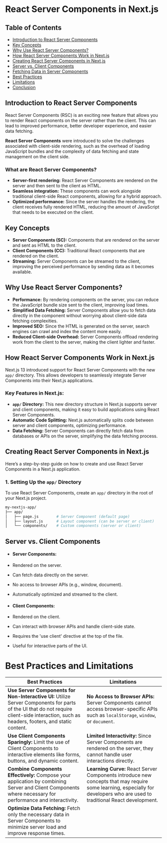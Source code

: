 # React Server Components in Next.js

## Table of Contents

- [Introduction to React Server Components](#introduction-to-react-server-components)
- [Key Concepts](#key-concepts)
- [Why Use React Server Components?](#why-use-react-server-components)
- [How React Server Components Work in Next.js](#how-react-server-components-work-in-nextjs)
- [Creating React Server Components in Next.js](#creating-react-server-components-in-nextjs)
- [Server vs. Client Components](#server-vs-client-components)
- [Fetching Data in Server Components](#fetching-data-in-server-components)
- [Best Practices](#best-practices)
- [Limitations](#limitations)
- [Conclusion](#conclusion)

## Introduction to React Server Components

React Server Components (RSC) is an exciting new feature that allows you to render React components on the server rather than the client. This can lead to improved performance, better developer experience, and easier data fetching.

**React Server Components** were introduced to solve the challenges associated with client-side rendering, such as the overhead of loading JavaScript bundles and the complexity of data fetching and state management on the client side.

### What are React Server Components?

- **Server-first rendering:** React Server Components are rendered on the server and then sent to the client as HTML.
- **Seamless integration:** These components can work alongside traditional client-side React components, allowing for a hybrid approach.
- **Optimized performance:** Since the server handles the rendering, the client receives fully rendered HTML, reducing the amount of JavaScript that needs to be executed on the client.

## Key Concepts

- **Server Components (SC):** Components that are rendered on the server and sent as HTML to the client.
- **Client Components (CC):** Traditional React components that are rendered on the client.
- **Streaming:** Server Components can be streamed to the client, improving the perceived performance by sending data as it becomes available.

## Why Use React Server Components?

- **Performance:** By rendering components on the server, you can reduce the JavaScript bundle size sent to the client, improving load times.
- **Simplified Data Fetching:** Server Components allow you to fetch data directly in the component without worrying about client-side data fetching complexities.
- **Improved SEO:** Since the HTML is generated on the server, search engines can crawl and index the content more easily.
- **Reduced Client-side Overhead:** Server Components offload rendering work from the client to the server, making the client lighter and faster.

## How React Server Components Work in Next.js

Next.js 13 introduced support for React Server Components with the new `app/` directory. This allows developers to seamlessly integrate Server Components into their Next.js applications.

### Key Features in Next.js:

- **`app/` Directory:** This new directory structure in Next.js supports server and client components, making it easy to build applications using React Server Components.
- **Automatic Code Splitting:** Next.js automatically splits code between server and client components, optimizing performance.
- **Data Fetching:** Server Components can directly fetch data from databases or APIs on the server, simplifying the data fetching process.

## Creating React Server Components in Next.js

Here’s a step-by-step guide on how to create and use React Server Components in a Next.js application.

### 1. Setting Up the `app/` Directory

To use React Server Components, create an `app/` directory in the root of your Next.js project.

```bash
my-nextjs-app/
├── app/
│   ├── page.js        # Server Component (default page)
│   ├── layout.js      # Layout component (can be server or client)
│   └── components/    # Custom components (server or client)
```

## Server vs. Client Components

- #### Server Components:

- Rendered on the server.
- Can fetch data directly on the server.
- No access to browser APIs (e.g., window, document).
- Automatically optimized and streamed to the client.

- #### Client Components:

- Rendered on the client.
- Can interact with browser APIs and handle client-side state.
- Requires the 'use client' directive at the top of the file.
- Useful for interactive parts of the UI.

# Best Practices and Limitations

| **Best Practices**                                                                                                                                                                         | **Limitations**                                                                                                                                                             |
| ------------------------------------------------------------------------------------------------------------------------------------------------------------------------------------------ | --------------------------------------------------------------------------------------------------------------------------------------------------------------------------- |
| **Use Server Components for Non-Interactive UI:** Utilize Server Components for parts of the UI that do not require client-side interaction, such as headers, footers, and static content. | **No Access to Browser APIs:** Server Components cannot access browser-specific APIs such as `localStorage`, `window`, or `document`.                                       |
| **Use Client Components Sparingly:** Limit the use of Client Components to interactive elements like forms, buttons, and dynamic content.                                                  | **Limited Interactivity:** Since Server Components are rendered on the server, they cannot handle user interactions directly.                                               |
| **Combine Components Effectively:** Compose your application by combining Server and Client Components where necessary for performance and interactivity.                                  | **Learning Curve:** React Server Components introduce new concepts that may require some learning, especially for developers who are used to traditional React development. |
| **Optimize Data Fetching:** Fetch only the necessary data in Server Components to minimize server load and improve response times.                                                         |                                                                                                                                                                             |
